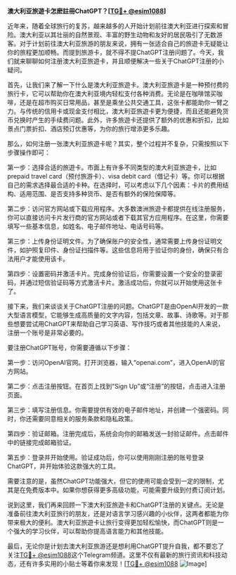 **澳大利亚旅遊卡怎麽註冊ChatGPT？[[TG💪+ @esim1088](https://t.me/s/esim1088)]**

近年来，随着全球旅行的复苏，越来越多的人开始计划前往澳大利亚进行探索和冒险。澳大利亚以其壮丽的自然景观、丰富的野生动物和友好的居民吸引了无数游客。对于计划前往澳大利亚旅游的朋友来说，拥有一张适合自己的旅遊卡无疑能让你的旅程更加顺畅。而提到旅游卡，就不得不提ChatGPT注册问题了。今天，我们就来聊聊如何注册澳大利亚旅遊卡，并且顺便解决一些关于ChatGPT注册的小疑问。

首先，让我们来了解一下什么是澳大利亚旅遊卡。澳大利亚旅遊卡是一种预付费的旅行卡，它可以帮助你在澳大利亚境内轻松支付各种消费。无论是在咖啡馆买咖啡，还是在超市购买日常用品，甚至是乘坐公共交通工具，这张卡都能助你一臂之力。与传统的信用卡或现金支付相比，澳大利亚旅遊卡更为便捷，而且还能避免货币兑换时产生的手续费问题。此外，许多旅遊卡还提供了额外的优惠和折扣，比如景点门票折扣、酒店预订优惠等，为你的旅行增添更多乐趣。

那么，如何注册一张澳大利亚旅遊卡呢？其实，整个过程并不复杂，只需按照以下步骤操作即可：

第一步：选择合适的旅遊卡。市面上有许多不同类型的澳大利亚旅遊卡，比如 prepaid travel card（预付旅游卡）、visa debit card（借记卡）等。你可以根据自己的需求选择最合适的卡种。在选择时，可以考虑以下几个因素：卡片的费用结构、适用范围、是否支持多种货币、是否有额外的保险保障等。

第二步：访问官方网站或下载应用程序。大多数澳洲旅遊卡都提供在线注册服务，你可以直接访问卡片发行商的官方网站或者下载其官方应用程序。在这里，你需要填写一些基本信息，如姓名、电子邮件地址、电话号码等。

第三步：上传身份证明文件。为了确保账户的安全性，通常需要上传身份证明文件，如护照复印件、身份证扫描件等。这些信息将用于验证你的身份，确保只有合法用户才能使用该卡。

第四步：设置密码并激活卡片。完成身份验证后，你需要设置一个安全的登录密码，并通过短信验证码等方式激活卡片。激活成功后，你就可以开始使用这张卡了。

接下来，我们来谈谈关于ChatGPT注册的问题。ChatGPT是由OpenAI开发的一款大型语言模型，它能够生成高质量的文字内容，包括文章、故事、诗歌等。对于那些想要尝试用ChatGPT来帮助自己学习英语、写作技巧或者其他技能的人来说，注册一个账号是非常必要的。

要注册ChatGPT账号，你需要遵循以下步骤：

第一步：访问OpenAI官网。打开浏览器，输入“openai.com”，进入OpenAI的官方网站。

第二步：点击注册按钮。在首页上找到“Sign Up”或“注册”的按钮，点击进入注册页面。

第三步：填写注册信息。你需要提供有效的电子邮件地址，并创建一个强密码。同时，你还需要同意相关的服务条款和隐私政策。

第四步：验证邮箱。注册完成后，系统会向你的邮箱发送一封验证邮件。点击邮件中的链接完成邮箱验证。

第五步：登录并开始使用。验证成功后，你可以使用刚刚注册的账号登录ChatGPT，并开始体验这款强大的工具。

需要注意的是，虽然ChatGPT功能强大，但它的使用可能会受到一定的限制，尤其是在免费版本中。如果你想获得更多高级功能，可能需要升级到付费订阅计划。

说到这里，我们再来回顾一下澳大利亚旅遊卡和ChatGPT注册的关键点。无论是准备前往澳大利亚旅行的朋友，还是对语言学习感兴趣的小伙伴，这两者都能为你带来极大的便利。澳大利亚旅遊卡让旅行变得更加轻松愉快，而ChatGPT则是一个强大的学习伙伴，可以帮助你提高语言能力和其他技能。

最后，无论你是计划去澳大利亚旅游还是想利用ChatGPT提升自我，都不要忘了关注[TG💪+ @esim1088](https://t.me/s/esim1088)这个Telegram频道。这里不仅有最新的旅行资讯和科技动态，还有许多实用的小贴士等着你来发现！[[TG💪+ @esim1088](https://t.me/s/esim1088) ![Image](https://i.postimg.cc/4NQfJmqS/Snipaste-2025-05-13-00-14-12.png)]